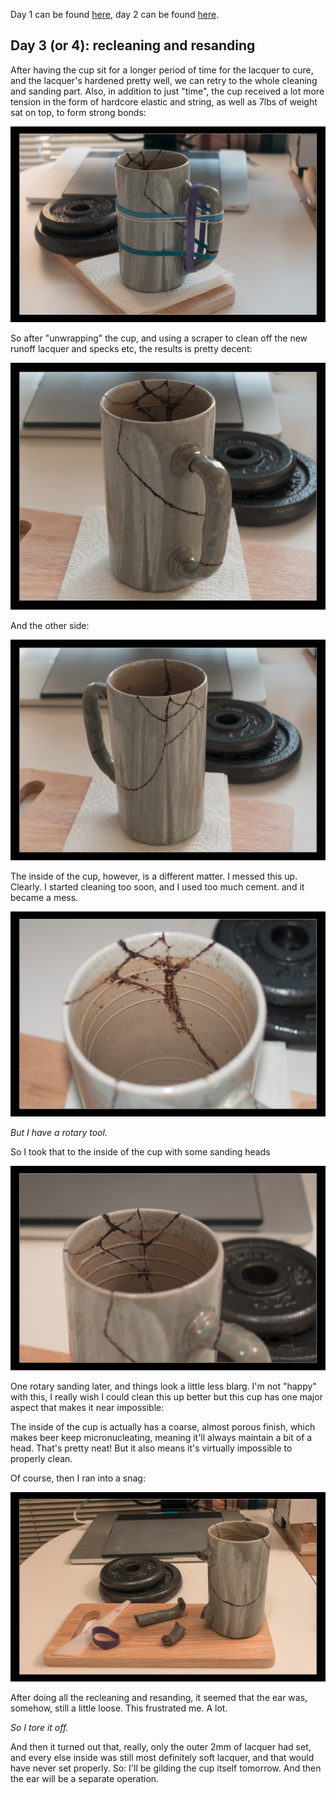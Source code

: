 Day 1 can be found [here](http://pomax.github.io/1427735674150), day 2 can be found [here](http://pomax.github.io/1427757681603).

## Day 3 (or 4): recleaning and resanding

After having the cup sit for a longer period of time for the lacquer to cure, and the lacquer's hardened pretty well, we can retry to the whole cleaning and sanding part. Also, in addition to just "time", the cup received a lot more tension in the form of hardcore elastic and string, as well as 7lbs of weight sat on top, to form strong bonds:

<img src="/images/kintsugi/day 4/more elastic.jpg">

So after "unwrapping" the cup, and using a scraper to clean off the new runoff lacquer and specks etc, the results is pretty decent:

<img src="/images/kintsugi/day 4/cleaned.jpg">

And the other side:

<img src="/images/kintsugi/day 4/cleaned2.jpg">

The inside of the cup, however, is a different matter. I messed this up. Clearly. I started cleaning too soon, and I used too much cement. and it became a mess.

<img src="/images/kintsugi/day 4/blarg.jpg">

*But I have a rotary tool.*

So I took that to the inside of the cup with some sanding heads

<img src="/images/kintsugi/day 4/less blarg.jpg">

One rotary sanding later, and things look a little less blarg. I'm not "happy" with this, I really wish I could clean this up better but this cup has one major aspect that makes it near impossible:

The inside of the cup is actually has a coarse, almost porous finish, which makes beer keep micronucleating, meaning it'll always maintain a bit of a head. That's pretty neat! But it also means it's virtually impossible to properly clean.

Of course, then I ran into a snag:

<img src="/images/kintsugi/day 4/or not.jpg">

After doing all the recleaning and resanding, it seemed that the ear was, somehow, still a little loose. This frustrated me. A lot.

*So I tore it off.*

And then it turned out that, really, only the outer 2mm of lacquer had set, and every else inside was still most definitely soft lacquer, and that would have never set properly. So: I'll be gilding the cup itself tomorrow. And then the ear will be a separate operation.